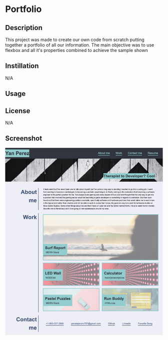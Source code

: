 # Portfolio

## Description

This project was made to create our own code from scratch putting together a portfolio of all our information. 
The main objective was to use flexbox and all it's properties combined to achieve the sample shown 

## Instillation
N/A
## Usage

## License
N/A

## Screenshot

![alttext](./assets/css/img/_Users_yanalejandro_Documents_UCF_homework_portfolio_index.html.png)